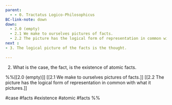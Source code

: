 ```yaml
---
parent:
  - - 0. Tractatus Logico-Philosophicus
BC-link-note: down
down:
  - 2.0 (empty)
  - 2.1 We make to ourselves pictures of facts.
  - 2.2 The picture has the logical form of representation in common with what it pictures.
next :   
- 3. The logical picture of the facts is the thought.
 
---
```

2. What is the case, the fact, is the existence of atomic facts.

%%[[2.0 (empty)]]
[[2.1 We make to ourselves pictures of facts.]]
[[2.2 The picture has the logical form of representation in common with what it pictures.]]

#case #facts #existence #atomic #facts %%